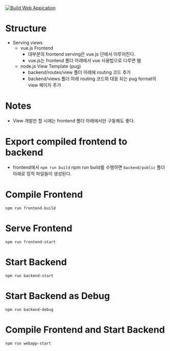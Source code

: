 [![Build Web Appication](https://github.com/magicsih/vuejs-starter-template/actions/workflows/build.yml/badge.svg)](https://github.com/magicsih/vuejs-starter-template/actions/workflows/build.yml)

# Structure
- Serving views
  - vue.js Frontend
    - 대부분의 frontend serving은 vue.js 단에서 이루어진다.
    - vue.js는 frontend 폴더 아래에서 vue 사용법으로 다루면 됌
  - node.js View Template (pug)
    - backend/routes/view 폴더 아래에 routing 코드 추가
    - backend/views 폴더 아래 routing 코드와 대응 되는 pug format의 view 페이지 추가

# Notes
- View 개발만 할 시에는 frontend 폴더 아래에서만 구동해도 좋다.

# Export compiled frontend to backend
- frontend에서 ```npm run build``` npm run build를 수행하면 ```backend/public``` 폴더 아래로 정적 파일들이 생성된다.

# Compile Frontend 
```
npm run frontend-build
```

# Serve Frontend
```
npm run frontend-start
```

# Start Backend
```
npm run backend-start
```

# Start Backend as Debug
```
npm run backend-debug
```

# Compile Frontend and Start Backend
```
npm run webapp-start
```
